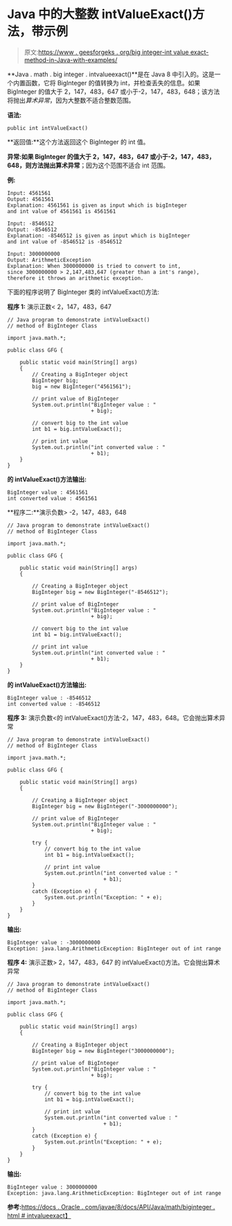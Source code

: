 # Java 中的大整数 intValueExact()方法，带示例

> 原文:[https://www . geesforgeks . org/big integer-int value exact-method-in-Java-with-examples/](https://www.geeksforgeeks.org/biginteger-intvalueexact-method-in-java-with-examples/)

**Java . math . big integer . intvalueexact()**是在 Java 8 中引入的。这是一个内置函数，它将 BigInteger 的值转换为 int，并检查丢失的信息。如果 BigInteger 的值大于 2，147，483，647 或小于-2，147，483，648；该方法将抛出*算术异常*，因为大整数不适合整数范围。

**语法:**

```
public int intValueExact()
```

**返回值:**这个方法返回这个 BigInteger 的 int 值。

**异常:**如果 BigInteger 的值大于 2，147，483，647 或小于-2，147，483，648，则方法抛出**算术异常**；因为这个范围不适合 int 范围。

**例:**

```
Input: 4561561
Output: 4561561
Explanation: 4561561 is given as input which is bigInteger
and int value of 4561561 is 4561561

Input: -8546512
Output: -8546512
Explanation: -8546512 is given as input which is bigInteger 
and int value of -8546512 is -8546512

Input: 3000000000
Output: ArithmeticException
Explanation: When 3000000000 is tried to convert to int,
since 3000000000 > 2,147,483,647 (greater than a int's range), 
therefore it throws an arithmetic exception.

```

下面的程序说明了 BigInteger 类的 intValueExact()方法:

**程序 1:** 演示正数< 2，147，483，647

```
// Java program to demonstrate intValueExact()
// method of BigInteger Class

import java.math.*;

public class GFG {

    public static void main(String[] args)
    {
        // Creating a BigInteger object
        BigInteger big;
        big = new BigInteger("4561561");

        // print value of BigInteger
        System.out.println("BigInteger value : "
                           + big);

        // convert big to the int value
        int b1 = big.intValueExact();

        // print int value
        System.out.println("int converted value : "
                           + b1);
    }
}
```

**的 intValueExact()方法输出:**

```
BigInteger value : 4561561
int converted value : 4561561

```

**程序二:**演示负数> -2，147，483，648

```
// Java program to demonstrate intValueExact()
// method of BigInteger Class

import java.math.*;

public class GFG {

    public static void main(String[] args)
    {

        // Creating a BigInteger object
        BigInteger big = new BigInteger("-8546512");

        // print value of BigInteger
        System.out.println("BigInteger value : "
                           + big);

        // convert big to the int value
        int b1 = big.intValueExact();

        // print int value
        System.out.println("int converted value : "
                           + b1);
    }
}
```

**的 intValueExact()方法输出:**

```
BigInteger value : -8546512
int converted value : -8546512

```

**程序 3:** 演示负数<的 intValueExact()方法-2，147，483，648。它会抛出算术异常

```
// Java program to demonstrate intValueExact()
// method of BigInteger Class

import java.math.*;

public class GFG {

    public static void main(String[] args)
    {

        // Creating a BigInteger object
        BigInteger big = new BigInteger("-3000000000");

        // print value of BigInteger
        System.out.println("BigInteger value : "
                           + big);

        try {
            // convert big to the int value
            int b1 = big.intValueExact();

            // print int value
            System.out.println("int converted value : "
                               + b1);
        }
        catch (Exception e) {
            System.out.println("Exception: " + e);
        }
    }
}
```

**输出:**

```
BigInteger value : -3000000000
Exception: java.lang.ArithmeticException: BigInteger out of int range

```

**程序 4:** 演示正数> 2，147，483，647 的 intValueExact()方法。它会抛出算术异常

```
// Java program to demonstrate intValueExact()
// method of BigInteger Class

import java.math.*;

public class GFG {

    public static void main(String[] args)
    {

        // Creating a BigInteger object
        BigInteger big = new BigInteger("3000000000");

        // print value of BigInteger
        System.out.println("BigInteger value : "
                           + big);

        try {
            // convert big to the int value
            int b1 = big.intValueExact();

            // print int value
            System.out.println("int converted value : "
                               + b1);
        }
        catch (Exception e) {
            System.out.println("Exception: " + e);
        }
    }
}
```

**输出:**

```
BigInteger value : 3000000000
Exception: java.lang.ArithmeticException: BigInteger out of int range

```

**参考:**[https://docs . Oracle . com/javae/8/docs/API/Java/math/biginteger . html # intvalueexact】](https://docs.oracle.com/javase/8/docs/api/java/math/BigInteger.html#intValueExact--)